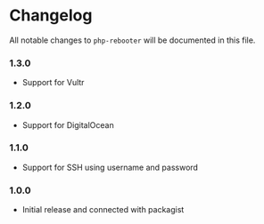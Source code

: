 # Changelog

All notable changes to `php-rebooter` will be documented in this file.
### 1.3.0
- Support for Vultr

### 1.2.0
- Support for DigitalOcean

### 1.1.0
- Support for SSH using username and password

### 1.0.0
- Initial release and connected with packagist
